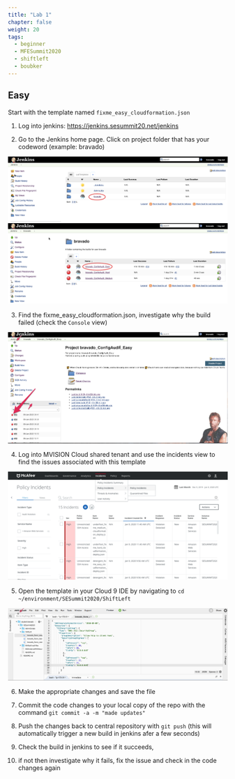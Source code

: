 ```yaml
---
title: "Lab 1"
chapter: false
weight: 20
tags:
  - beginner
  - MFESummit2020
  - shiftleft
  - boubker
---
```

## Easy
Start with the template named `fixme_easy_cloudformation.json`

1. Log into jenkins: https://jenkins.sesummit20.net/jenkins

2. Go to the Jenkins home page. Click on project folder that has your codeword (example: bravado)

![](/static/images/mfe/2_login.png)
![](/static/images/mfe/2_config.png)

3. Find the fixme_easy_cloudformation.json, investigate why the build failed (check the `Console` view)

![](/static/images/mfe/3_audit.png)

4. Log into MVISION Cloud shared tenant and use the incidents view to find the issues associated with this template

![](/static/images/mfe/4_login.png)

5. Open the template in your Cloud 9 IDE by navigating to `cd ~/environment/SESummit2020/ShiftLeft` 

![](/static/images/mfe/5_login.png)

6. Make the appropriate changes and save the file

7. Commit the code changes to your local copy of the repo with the command ``git commit -a -m "made updates"``

8. Push the changes back to central repository with ``git push`` (this will automatically trigger a new build in jenkins afer a few seconds)

9. Check the build in jenkins to see if it succeeds, 

10. if not then investigate why it fails, fix the issue and check in the code changes again 
